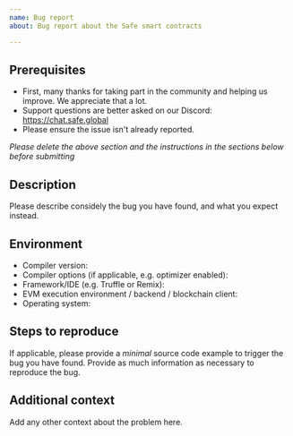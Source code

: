 ```yaml
---
name: Bug report
about: Bug report about the Safe smart contracts

---
```


## Prerequisites

- First, many thanks for taking part in the community and helping us improve. We appreciate that a lot.
- Support questions are better asked on our Discord: https://chat.safe.global
- Please ensure the issue isn't already reported.

*Please delete the above section and the instructions in the sections below before submitting*

## Description

Please describe considely the bug you have found, and what you expect instead.

## Environment

- Compiler version:
- Compiler options (if applicable, e.g. optimizer enabled):
- Framework/IDE (e.g. Truffle or Remix):
- EVM execution environment / backend / blockchain client:
- Operating system:

## Steps to reproduce

If applicable, please provide a *minimal* source code example to trigger the bug you have found.
Provide as much information as necessary to reproduce the bug.

## Additional context

Add any other context about the problem here.
